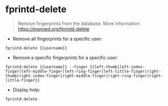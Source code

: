 # fprintd-delete

> Remove fingerprints from the database.
> More information: <https://manned.org/fprintd-delete>

- Remove all fingerprints for a specific user:

`fprintd-delete {{username}}`

- Remove a specific fingerprints for a specific user:

`fprintd-delete {{username}} --finger {{left-thumb|left-index-finger|left-middle-finger|left-ring-finger|left-little-finger|right-thumb|right-index-finger|right-middle-finger|right-ring-finger|right-little-finger}}`

- Display help:

`fprintd-delete`
